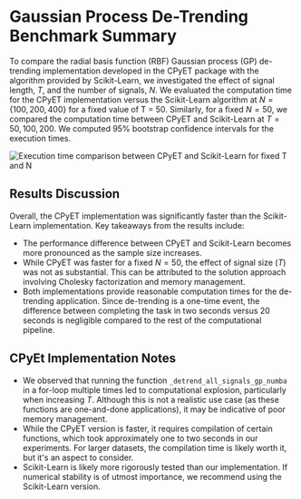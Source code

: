 # Gaussian Process De-Trending Benchmark Summary
To compare the radial basis function (RBF) Gaussian process (GP) de-trending 
implementation developed in the CPyET package with the algorithm provided by Scikit-Learn,
we investigated the effect of signal length, $T$, and the number of signals, $N$.
We evaluated the computation time for the CPyET implementation versus the 
Scikit-Learn algorithm at $N = \{100, 200, 400\}$ for a fixed value of T = 50.
Similarly, for a fixed $N = 50$, we compared the computation time between CPyET 
and Scikit-Learn at $T = {50, 100, 200}$.
We computed 95% bootstrap confidence intervals for the execution times.

![Execution time comparison between CPyET and Scikit-Learn for fixed T and N](gp_comparsion.png)

## Results Discussion
Overall, the CPyET implementation was significantly faster than the Scikit-Learn implementation.
Key takeaways from the results include:

* The performance difference between CPyET and Scikit-Learn becomes more 
pronounced as the sample size increases.
* While CPyET was faster for a fixed $N = 50$, the effect of signal size ($T$) was not as substantial. 
This can be attributed to the solution approach involving Cholesky factorization and memory management.
* Both implementations provide reasonable computation times for the de-trending application. 
Since de-trending is a one-time event, the difference between completing the 
task in two seconds versus 20 seconds is negligible compared to the rest of 
the computational pipeline.

## CPyEt Implementation Notes
* We observed that running the function `_detrend_all_signals_gp_numba` in a 
for-loop multiple times led to computational explosion, 
particularly when increasing $T$.
Although this is not a realistic use case (as these functions are one-and-done applications),
it may be indicative of poor memory management.
* While the CPyET version is faster, it requires compilation of certain functions, 
which took approximately one to two seconds in our experiments. 
For larger datasets, the compilation time is likely worth it, but it's an aspect to consider.
* Scikit-Learn is likely more rigorously tested than our implementation. 
If numerical stability is of utmost importance, we recommend using the Scikit-Learn version.
